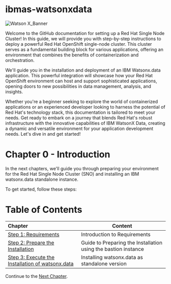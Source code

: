 # ibmas-watsonxdata

![Watson X_Banner](https://media.github.ibm.com/user/50903/files/93335a66-22d9-4904-8c80-8c16f9924701)

Welcome to the GitHub documentation for setting up a Red Hat Single Node Cluster! 
In this guide, we will provide you with step-by-step instructions to deploy a powerful Red Hat OpenShift single-node cluster. This cluster serves as a fundamental building block for various applications, offering an environment that combines the benefits of containerization and orchestration.

We'll guide you in the installation and deployment of an IBM Watsonx.data application. This powerful integration will showcase how your Red Hat OpenShift environment can host and support sophisticated applications, opening doors to new possibilities in data management, analysis, and insights.

Whether you're a beginner seeking to explore the world of containerized applications or an experienced developer looking to harness the potential of Red Hat's technology stack, this documentation is tailored to meet your needs. Get ready to embark on a journey that blends Red Hat's robust infrastructure with the innovative capabilities of IBM WatsonX Data, creating a dynamic and versatile environment for your application development needs. Let's dive in and get started!

# Chapter 0 - Introduction

In the next chapters, we'll guide you through preparing your environment for the Red Hat Single Node Cluster (SNO) and installing an IBM watsonx.data standalone instance.

To get started, follow these steps:

# Table of Contents

| Chapter                                          | Content                                                    
| :---------------- | ----------------------------------------------------------
| [Step 1: Requirements](./Requirements)             | Introduction to Requirements
| [Step 2: Prepare the Installation](./Prepare%20the%20Installation) | Guide to Preparing the Installation using the bastion instance
| [Step 3: Execute the Installation of watsonx.data](./Execute%20the%20Installation%20of%20watsonx.data) | Installing watsonx.data as standalone version


Continue to the [Next Chapter](./Requirements).
